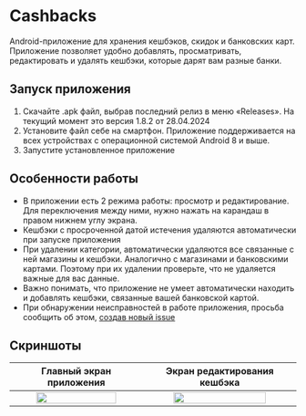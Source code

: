 # Cashbacks
Android-приложение для хранения кешбэков, скидок и банковских карт.
Приложение позволяет удобно добавлять, просматривать, редактировать и удалять кешбэки, которые дарят вам разные банки.
## Запуск приложения
1. Скачайте .apk файл, выбрав последний релиз в меню «Releases». На текущий момент это версия 1.8.2 от 28.04.2024
2. Установите файл себе на смартфон. Приложение поддерживается на всех устройствах с операционной системой Android 8 и выше.
3. Запустите установленное приложение

## Особенности работы
- В приложении есть 2 режима работы: просмотр и редактирование. Для переключения между ними, нужно нажать на карандаш в правом нижнем углу экрана.
- Кешбэки с просроченной датой истечения удаляются автоматически при запуске приложения
- При удалении категории, автоматически удаляются все связанные с ней магазины и кешбэки. Аналогично с магазинами и банковскими картами. Поэтому при их удалении проверьте, что не удаляется важные для вас данные.
- Важно понимать, что приложение не умеет автоматически находить и добавлять кешбэки, связанные вашей банковской картой.
- При обнаружении неисправностей в работе приложения, просьба сообщить об этом, [создав новый issue](https://github.com/dragontino/Cashbacks/issues)

## Скриншоты
| Главный экран приложения | Экран редактирования кешбэка |
|:------------------------:|:----------------------------:|
|<img src="https://github.com/dragontino/Cashbacks/assets/89968445/74f957f5-b8ec-4206-a837-85cc69d589a9" width=80% height=80%/>| <img src="https://github.com/dragontino/Cashbacks/assets/89968445/22ea0a7c-7581-4192-8787-7e624fa24cbe" width=80% height=80%/> |
